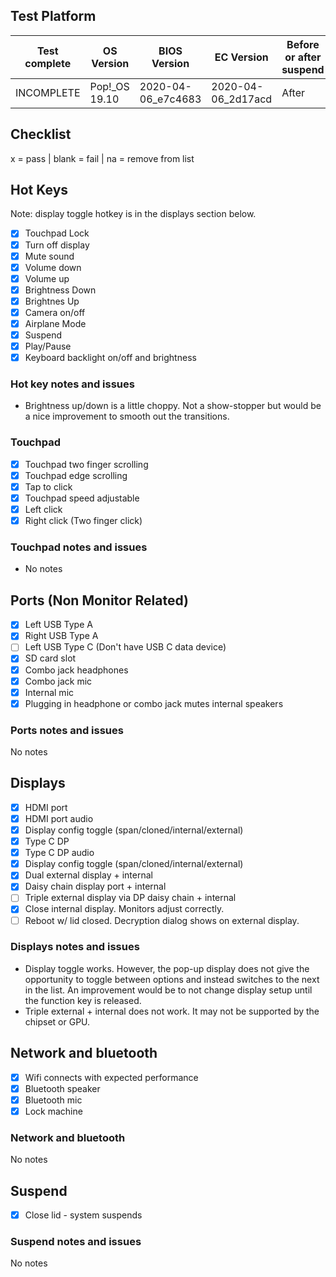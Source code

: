 ## Test Platform

| Test complete | OS Version    | BIOS Version       | EC Version         | Before or after suspend |
| --------------| ------------- | ------------------ | ------------------ | ----------------------- |
| INCOMPLETE    | Pop!_OS 19.10 | 2020-04-06_e7c4683 | 2020-04-06_2d17acd | After                   |

## Checklist
x = pass | blank = fail | na = remove from list

## Hot Keys

Note: display toggle hotkey is in the displays section below.

- [x] Touchpad Lock
- [x] Turn off display
- [x] Mute sound
- [x] Volume down
- [x] Volume up
- [x] Brightness Down
- [x] Brightnes Up
- [x] Camera on/off
- [x] Airplane Mode
- [x] Suspend
- [x] Play/Pause
- [x] Keyboard backlight on/off and brightness

### Hot key notes and issues

- Brightness up/down is a little choppy. Not a show-stopper but would be a nice improvement to smooth out the transitions.

### Touchpad

- [x] Touchpad two finger scrolling 
- [x] Touchpad edge scrolling
- [x] Tap to click
- [x] Touchpad speed adjustable
- [x] Left click
- [x] Right click (Two finger click)

### Touchpad notes and issues

- No notes

## Ports (Non Monitor Related)

- [x] Left USB Type A
- [x] Right USB Type A
- [ ] Left USB Type C (Don't have USB C data device)
- [x] SD card slot
- [x] Combo jack headphones
- [x] Combo jack mic
- [x] Internal mic
- [x] Plugging in headphone or combo jack mutes internal speakers

### Ports notes and issues

No notes

## Displays

- [x] HDMI port
- [x] HDMI port audio
- [x] Display config toggle (span/cloned/internal/external)
- [x] Type C DP
- [x] Type C DP audio
- [x] Display config toggle (span/cloned/internal/external)
- [x] Dual external display + internal
- [x] Daisy chain display port + internal
- [ ] Triple external display via DP daisy chain + internal
- [x] Close internal display. Monitors adjust correctly.
- [ ] Reboot w/ lid closed. Decryption dialog shows on external display.

### Displays notes and issues

- Display toggle works. However, the pop-up display does not give the opportunity to toggle between options and instead switches to the next in the list. An improvement would be to not change display setup until the function key is released.
- Triple external + internal does not work. It may not be supported by the chipset or GPU.

## Network and bluetooth

- [x] Wifi connects with expected performance
- [x] Bluetooth speaker
- [x] Bluetooth mic
- [x] Lock machine

### Network and bluetooth

No notes

## Suspend

- [x] Close lid - system suspends

### Suspend notes and issues

No notes
